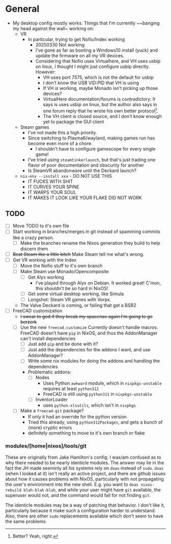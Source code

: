 # General
* My desktop config mostly works. Things that I'm currently ~~banging my head against the wall~ working on:
  * VR
    * In particular, trying to get Nofio/Index working
      * 20250330 Not working
      * I've gone as far as booting a Windows10 install (yuck) and update the firmware on all my VR devices.
      * Considering that Nofio uses Virtualhere, and VH uses usbip on linux, I thought I might just configure usbip directly.
        However:
        * VH uses port 7575, which is not the default for usbip
        * I don't know the USB VID:PID that VH is using
        * If VH _is_ working, maybe Monado isn't picking up those devices?
        * VirtualHere documentation/forums is contradictory: It says is uses usbip on linux, but the author also says in one forum reply that he wrote his own better protocol[^1].
        * The VH client is closed source, and I don't know enough yet to package the GUI client
  * Steam games
    * I've not made this a high priority.
    * Since switching to Plasma6/wayland, making games run has become even more of a chore.
      * I shouldn't have to configure gamescope for every single game!
    * I've tried using `steamtinkerlaunch`, but that's just trading one flavor of poor documentation and obscurity for another
    * Is SteamVR abandonware until the Deckard launch?
  * `nix-env --install xxx` - DO NOT USE THIS
    * IT FUCKS WITH SHIT
    * IT CURVES YOUR SPINE
    * IT WARPS YOUR SOUL
    * IT MAKES IT LOOK LIKE YOUR FLAKE DID NOT WORK

## TODO
- [ ] Move TODO to it's own file
- [ ] Start working in branches/merges in git instead of spamming commits like a crazy person.
    - [ ] Make the branches rename the Nixos generation they build to help discern them
- [ ] ~~Beat Steam like a little bitch~~ Make Steam tell me what's wrong.
- [ ] Get VR working with the Index
    - [ ] Move the Nofio stuff to it's own branch
    - [ ] Make Steam use Monado/Opencomposite
        - [ ] Get Alyx working
            - I've played through Alyx on Debian. It worked great! C'mon, this shouldn't be so hard in NixOS!
        - [ ] Get some virtual desktop working, like Simula
        - [ ] Longshot: Steam VR games with Vorpx.
    - The Valve Deckard is coming, or failing that get a BSB2
- [ ] FreeCAD customization
    - ~~I swear to god if they break my spacenav again I'm going to go berzerk~~
    - [ ] Use the new `freecad.customize`
        Currently doesn't handle macros.
        FreeCAD doesn't have `pip` in NixOS, and thus the AddonManager can't install dependencies
        - [ ] Just add `pip` and be done with it?
        - [ ] Just add the dependencies for the addons I want, and use AddonManager?
        - [ ] Write some nix modules for doing the addons and handling the dependencies
        - Problematic addons:
            - [ ] Nodes
                - Uses Python `awkward` module, which in `nixpkgs-unstable` requires at least `python312`
                - FreeCAD is still using `python311` in `nixpkgs-unstable`
            - [ ] InventorLoader
                - uses `python-xlsutils`, which isn't in `nixpkgs`
    - [ ] Make a `freecad-git` package?
        - If only it had an override for the python version
        - Tried this already, using `python312Packages`, and gets a bunch of (more) cryptic errors
        - definitely something to move to it's own branch or flake

### modules/[home|nixos]/tools/git
These are originally from Jake Hamilton's config.
I was/am confused as to why there needed to be nearly identicle modules.
The answer may lie in the fact the JH made seeminly all his systems rely on `doas` instead of `sudo`.
`doas` (when I looked at it) isn't really an active project, and there are
github issues about how it causes problems with NixOS, particularly with
not propagating the user's environment into the new shell.
E.g. you want to `doas nixos-rebuild blah-blah-blah`, and while your user
might have `git` available, the superuser would not, and the command would
fail for not finding `git`.

The identicle modules may be a way of patching that behavior. I don't like it,
particularly because it make such a configuration harder to understand.
Also, there are other `sudo` replacements available which don't seem to have
the same problems.


[^1]: Better? Yeah, right.
